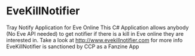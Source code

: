 # EveKillNotifier
Tray Notify Application for Eve Online
This C# Application allows anybody (No Eve API needed) to get notifier if there is a kill in Eve online they are interested in.
Take a look at http://www.evekillnotifier.com for more info
EveKillNotifier is sanctioned by CCP as a Fanzine App

